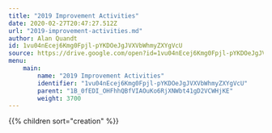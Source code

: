 ```yaml
---
title: "2019 Improvement Activities"
date: 2020-02-27T20:47:27.512Z
url: "2019-improvement-activities.md"
author: Alan Quandt
id: 1vu04nEcej6Kmg0Fpjl-pYKDOeJgJVXVbWhmyZXYgVcU
source: https://drive.google.com/open?id=1vu04nEcej6Kmg0Fpjl-pYKDOeJgJVXVbWhmyZXYgVcU
menu:
    main:
        name: "2019 Improvement Activities"
        identifier: "1vu04nEcej6Kmg0Fpjl-pYKDOeJgJVXVbWhmyZXYgVcU"
        parent: "1B_0fEDI_OHFhhQBfVIAOuKo6RjXNWbt41gD2VCWHjKE"
        weight: 3700
---
```

{{% children sort="creation" %}}

